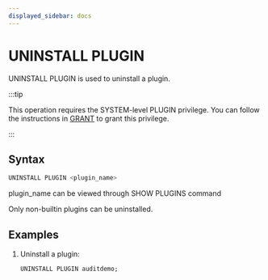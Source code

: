 ```yaml
---
displayed_sidebar: docs
---
```


# UNINSTALL PLUGIN

UNINSTALL PLUGIN is used to uninstall a plugin.

:::tip

This operation requires the SYSTEM-level PLUGIN privilege. You can follow the instructions in [GRANT](../../account-management/GRANT.md) to grant this privilege.

:::

## Syntax

```SQL
UNINSTALL PLUGIN <plugin_name>
```

plugin_name can be viewed through SHOW PLUGINS command

Only non-builtin plugins can be uninstalled.

## Examples

1. Uninstall a plugin:

    ```SQL
    UNINSTALL PLUGIN auditdemo;
    ```

